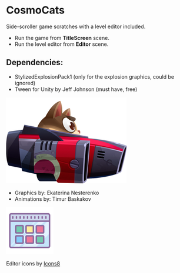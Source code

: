 # CosmoCats

Side-scroller game scratches with a level editor included.

 * Run the game from **TitleScreen** scene.
 * Run the level editor from **Editor** scene.
 
 
 ## Dependencies:
 * StylizedExplosionPack1 (only for the explosion graphics, could be ignored)
 * Tween for Unity by Jeff Johnson (must have, free)
 
 
![===](/Assets/Textures/tempShip2.png)
 
 
 * Graphics by: Ekaterina Nesterenko
 * Animations by: Timur Baskakov
 
 
 ![Icons:](/Assets/Textures/EditorUI/icons8-Thumbnails-128.png) 
 
 Editor icons by [Icons8](http://icons8.com)
 
 
